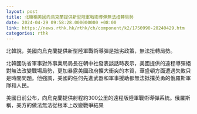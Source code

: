 ```yaml
---
layout: post
title: 北韓稱美國向烏克蘭提供新型陸軍戰術導彈無法扭轉局勢
date: 2024-04-29 09:58:28.000000000 +08:00
link: https://news.rthk.hk/rthk/ch/component/k2/1750990-20240429.htm
categories: rthk
---
```


北韓說，美國向烏克蘭提供新型陸軍戰術導彈是拙劣政策，無法扭轉局勢。

北韓國防省軍事對外事業局局長在朝中社發表談話時表示，美國提供的遠程導彈絕對無法改變戰場局勢，更加暴露美國政府擴大衝突的本質，華盛頓方面遭遇失敗只是時間問題。他強調，美國的任何先進武器和軍事援助都無法抵擋英勇的俄羅斯軍隊和人民。

美國日前公布，向烏克蘭提供射程約300公里的遠程版陸軍戰術導彈系統。俄羅斯稱，美方的做法無法從根本上改變戰爭結果
